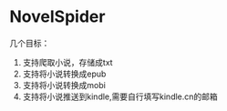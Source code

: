 # NovelSpider

几个目标：
1. 支持爬取小说，存储成txt
2. 支持将小说转换成epub
3. 支持将小说转换成mobi
4. 支持将小说推送到kindle,需要自行填写kindle.cn的邮箱

